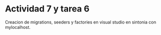 # Actividad 7 y tarea 6
Creacion de migrations, seeders y factories en visual studio en sintonia con mylocalhost.



